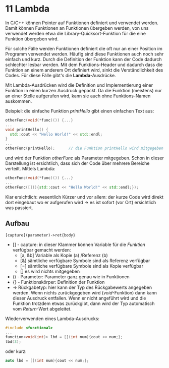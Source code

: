 # 11 Lambda

In C/C++ können Pointer auf Funktionen definiert und verwendet werden. Damit können Funktionen an Funktionen übergeben werden, von uns verwendet werden etwa die Library-Quicksort-Funktion für die eine Funktion übergeben wird.

Für  solche Fälle werden Funktionen definiert die oft nur an einer Position im Programm verwendet werden. Häufig sind diese Funktionen auch noch sehr einfach und kurz. Durch die Definition der Funktion kann der Code dadurch schlechter lesbar werden. Mit dem Funktions-Header und dadurch dass die Funktion an einem anderem Ort definiert wird, sinkt die Verständlichkeit des Codes. Für diese Fälle gibt's die **Lambda**-Ausdrücke.

Mit Lambda-Ausdrücken wird die Definition und Implementierung einer Funktion in einen kurzen Ausdruck gepackt. Da die Funktion (meistens) nur an einer Stelle aufgerufen wird, kann sie auch ohne Funktions-Namen auskommen.

Beispiel: die einfache Funktion *printHello* gibt einen einfachen Text aus:

```c++
otherFunc(void(*func)()) {...}
...
void printHello() {
  std::cout << "Hello World!" << std::endl;
}
...
otherFunc(printHello);		// die Funktion printHello wird mitgegeben
```

und wird der Funktion *otherFunc* als Parameter mitgegeben. Schon in dieser Darstellung ist ersichtlich, dass sich der Code über mehrere Bereiche verteilt. Mittels Lambda:

```c++
otherFunc(void(*func)()) {...}
...
otherFunc([](){std::cout << "Hello World!" << std::endl;});
```

Klar ersichtlich: wesentlich Kürzer und vor allem: der kurze Code wird direkt dort eingebaut wo er aufgerufen wird -> es ist sofort (vor Ort) ersichtlich was passiert.

## Aufbau

```
[capture](parameter)->ret{body}
```

- [] - capture: in dieser Klammer können Variable für die *Funktion* verfügbar gemacht werden:
  - [a, &b] Variable als Kopie (a) /Referenz (b)
  - [&] sämtliche verfügbare Symbole sind als Referenz verfügbar
  - [=] sämtliche verfügbare Symbole sind als Kopie verfügbar
  - [] es wird nichts mitgegeben
- () - Parameter: Parameter ganz genau wie in Funktionen 
- {} - Funktionskörper: Definition der Funktion
- -> Rückgabetyp: hier kann der Typ des Rückgabewerts angegeben werden. Wenn nichts zurückgegeben wird (*void*-Funktion) dann kann dieser Ausdruck entfallen. Wenn er nicht angeführt wird und die Funktion trotzdem etwas zurückgibt, dann wird der Typ automatisch vom *Return*-Wert abgeleitet.

Wiederverwenden eines Lambda-Ausdrucks:

```c++
#include <functional>
...
function<void(int)> lbd = [](int num){cout << num;};
lbd(3);
```

oder kurz:

```c++
auto lbd = [](int num){cout << num;};
```

